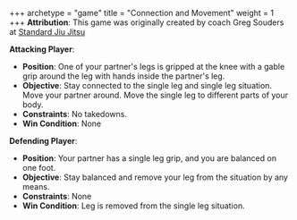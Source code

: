 +++
archetype = "game"
title = "Connection and Movement"
weight = 1
+++
**Attribution**: This game was originally created by coach Greg Souders at [Standard Jiu Jitsu](https://standardjiujitsu.com)

**Attacking Player**:
  * **Position**: One of your partner's legs is gripped at the knee with a gable grip around the leg with hands inside the partner's leg. 
  * **Objective**: Stay connected to the single leg and single leg situation. Move your partner around. Move the single leg to different parts of your body.
  * **Constraints**: No takedowns.
  * **Win Condition**: None

**Defending Player**:
  * **Position**: Your partner has a single leg grip, and you are balanced on one foot.
  * **Objective**: Stay balanced and remove your leg from the situation by any means.
  * **Constraints**: None
  * **Win Condition**: Leg is removed from the single leg situation.
